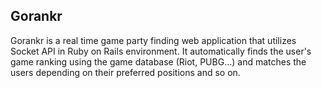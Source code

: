 ## Gorankr

Gorankr is a real time game party finding web application that utilizes Socket API in Ruby on Rails environment.
It automatically finds the user's game ranking using the game database (Riot, PUBG...) and matches the users depending on their preferred positions and so on.
